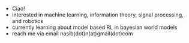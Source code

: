 - Ciao!
- interested in machine learning, information theory, signal processing, and robotics
- currently learning about model based RL in bayesian world models
- reach me via email nasib(dot)n(at)gmail(dot)com

<!---
nanaimi/nanaimi is a ✨ special ✨ repository because its `README.md` (this file) appears on your GitHub profile.
You can click the Preview link to take a look at your changes.
--->

